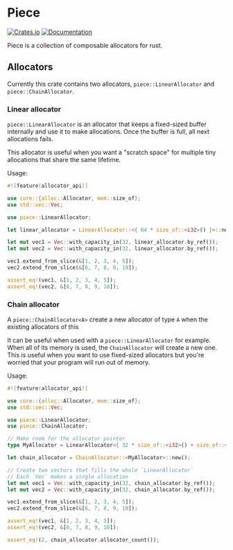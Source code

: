 # Piece
[![Crates.io](https://img.shields.io/crates/v/piece)](https://crates.io/crates/piece)
[![Documentation](https://docs.rs/piece/badge.svg)](https://docs.rs/piece)

Piece is a collection of composable allocators for rust. 

## Allocators
Currently this crate contains two allocators, `piece::LinearAllocator` and `piece::ChainAllocator`.

### Linear allocator
`piece::LinearAllocator` is an allocator that keeps a fixed-sized buffer internally
and use it to make allocations. Once the buffer is full, all next allocations fails.

This allocator is useful when you want a "scratch space" for multiple tiny allocations
that share the same lifetime.

Usage:
```rust
#![feature(allocator_api)]

use core::{alloc::Allocator, mem::size_of};
use std::vec::Vec;

use piece::LinearAllocator;

let linear_allocator = LinearAllocator::<{ 64 * size_of::<i32>() }>::new();

let mut vec1 = Vec::with_capacity_in(32, linear_allocator.by_ref());
let mut vec2 = Vec::with_capacity_in(32, linear_allocator.by_ref());

vec1.extend_from_slice(&[1, 2, 3, 4, 5]);
vec2.extend_from_slice(&[6, 7, 8, 9, 10]);

assert_eq!(vec1, &[1, 2, 3, 4, 5]);
assert_eq!(vec2, &[6, 7, 8, 9, 10]);
```

### Chain allocator
A `piece::ChainAllocator<A>` create a new allocator of type `A` when the existing allocators of this

It can be useful when used with a `piece::LinearAllocator` for example. When
all of its memory is used, the `ChainAllocator` will create a new one. This is useful when
you want to use fixed-sized allocators but you're worried that your program will run out of
memory.

Usage:
```rust
#![feature(allocator_api)]

use core::{alloc::Allocator, mem::size_of};
use std::vec::Vec;

use piece::LinearAllocator;
use piece::ChainAllocator;

// Make room for the allocator pointer
type MyAllocator = LinearAllocator<{ 32 * size_of::<i32>() + size_of::<*const ()>() }>;

let chain_allocator = ChainAllocator::<MyAllocator>::new();

// Create two vectors that fills the whole `LinearAllocator`
// Each `Vec` makes a single allocation
let mut vec1 = Vec::with_capacity_in(32, chain_allocator.by_ref());
let mut vec2 = Vec::with_capacity_in(32, chain_allocator.by_ref());

vec1.extend_from_slice(&[1, 2, 3, 4, 5]);
vec2.extend_from_slice(&[6, 7, 8, 9, 10]);

assert_eq!(vec1, &[1, 2, 3, 4, 5]);
assert_eq!(vec2, &[6, 7, 8, 9, 10]);

assert_eq!(2, chain_allocator.allocator_count());
```

